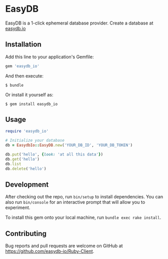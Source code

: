 # EasyDB

EasyDB is a 1-click ephemeral database provider. Create a database at [easydb.io](https://easydb.io)

## Installation

Add this line to your application's Gemfile:

```ruby
gem 'easydb_io'
```

And then execute:

    $ bundle

Or install it yourself as:

    $ gem install easydb_io

## Usage

```ruby
require 'easydb_io'

# Initialize your database
db = EasydbIo::EasyDB.new('YOUR_DB_ID', 'YOUR_DB_TOKEN')

db.put('hello', {look: 'at all this data'})
db.get('hello')
db.list
db.delete('hello') 
```

## Development

After checking out the repo, run `bin/setup` to install dependencies. You can also run `bin/console` for an interactive prompt that will allow you to experiment.

To install this gem onto your local machine, run `bundle exec rake install`. 

## Contributing

Bug reports and pull requests are welcome on GitHub at https://github.com/easydb-io/Ruby-Client.
